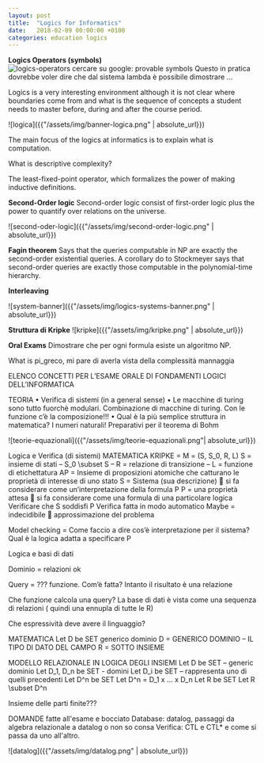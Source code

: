 ```yaml
---
layout: post
title:  "Logics for Informatics"
date:   2018-02-09 00:00:00 +0100
categories: education logics
---
```

**Logics Operators (symbols)**  
![logics-operators]({{"/assets/img/logics-operators.png"|absolute_url}})
cercare su google: provable symbols
Questo in pratica dovrebbe voler dire che dal sistema lambda è possibile
dimostrare ...

Logics is a very interesting environment although it is not clear where
boundaries come from and what is the sequence of concepts a student needs to
master before, during and after the course period.

![logica]({{"/assets/img/banner-logica.png" | absolute_url}})

The main focus of the logics at informatics is to explain what is computation.

What is descriptive complexity?

The least-fixed-point operator, which formalizes the power of making inductive
definitions.

**Second-Order logic**
Second-order logic consist of first-order logic plus the power to quantify
over relations on the universe.

![second-oder-logic]({{"/assets/img/second-order-logic.png" | absolute_url}})

**Fagin theorem**
Says that the queries computable in NP are exactly the second-order existential
queries. A corollary do to Stockmeyer says that second-order queries are exactly
those computable in the polynomial-time hierarchy.

**Interleaving**

![system-banner]({{"/assets/img/logics-systems-banner.png" | absolute_url}})

**Struttura di Kripke**
![kripke]({{"/assets/img/kripke.png" | absolute_url}})

**Oral Exams**
Dimostrare che per ogni formula esiste un algoritmo NP.

What is pi_greco, mi pare di averla vista della complessità mannaggia

ELENCO CONCETTI PER L’ESAME ORALE DI FONDAMENTI LOGICI DELL’INFORMATICA

TEORIA
•	Verifica di sistemi (in a general sense)
•	Le macchine di turing sono tutto fuorchè modulari. Combinazione di macchine di turing. Con le funzione c’è la composizione!!!
•	Qual è la più semplice struttura in matematica? I numeri naturali!
Preparativi per il teorema di Bohm

![teorie-equazionali]({{"/assets/img/teorie-equazionali.png"| absolute_url}})

Logica e Verifica (di sistemi)
MATEMATICA
KRIPKE = M = (S, S_0, R, L)
S = insieme di stati – S_0 \subset S – R = relazione di transizione – L = funzione di etichettatura
AP = Insieme di proposizioni atomiche che catturano le proprietà di interesse di uno stato
S = Sistema (sua descrizione)  si fa considerare come un’interpretazione della formula P
P = una proprietà attesa    si fa considerare come una formula di una particolare logica
Verificare che S soddisfi P
Verifica fatta in modo automatico
Maybe = indecidibile   approssimazione del problema

Model checking =
Come faccio a dire cos’è interpretazione per il sistema?
Qual è la logica adatta a specificare P


Logica e basi di dati

Dominio = relazioni ok

Query = ??? funzione. Com’è fatta?
Intanto il risultato è una relazione

Che funzione calcola una query?
La base di dati è vista come una sequenza di relazioni ( quindi una ennupla di tutte le R)


Che espressività deve avere il linguaggio?


MATEMATICA
Let D be SET generico dominio
D = GENERICO DOMINIO – IL TIPO DI DATO DEL CAMPO
R = SOTTO INSIEME

MODELLO RELAZIONALE IN LOGICA DEGLI INSIEMI
Let D be SET – generic dominio
Let D_1, D_n be SET - domini
Let D_i be SET – rappresenta uno di quelli precedenti
Let D^n be SET
Let D^n = D_1 x … x D_n
Let R be SET
Let R \subset D^n

Insieme delle parti finite???


DOMANDE fatte all'esame e bocciato
Database: datalog, passaggi da algebra relazionale a datalog o non so consa
Verifica: CTL e CTL* e come si passa da uno all'altro.

![datalog]({{"/assets/img/datalog.png" | absolute_url}})
